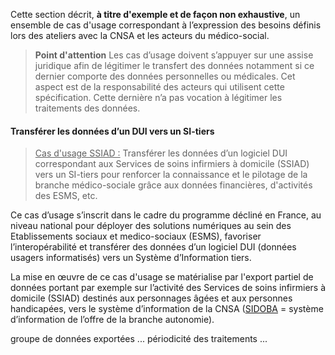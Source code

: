 Cette section décrit, **à titre d'exemple et de façon non exhaustive**, un ensemble de cas d'usage correspondant à l’expression des besoins définis lors des ateliers avec la CNSA et les acteurs du médico-social.

<blockquote class="stu-note">
    <p>
    <b>Point d'attention</b> Les cas d’usage doivent s’appuyer sur une assise juridique afin de légitimer le transfert des données notamment si ce dernier comporte des données personnelles ou médicales. Cet aspect est de la responsabilité des acteurs qui utilisent cette spécification. Cette dernière n’a pas vocation à légitimer les traitements des données.
    </p>
</blockquote>

#### Transférer les données d’un DUI vers un SI-tiers

<blockquote>
    <div class="note note">
    <u>Cas d'usage SSIAD :</u> Transférer les données d’un logiciel DUI correspondant aux Services de soins infirmiers à domicile (SSIAD) vers un SI-tiers pour renforcer la connaissance et le pilotage de la branche médico-sociale grâce aux données financières, d'activités des ESMS, etc.</div>
</blockquote>
    
Ce cas d’usage s’inscrit dans le cadre du programme décliné en France, au niveau national pour déployer des solutions numériques au sein des Etablissements sociaux et medico-sociaux (ESMS), favoriser l’interopérabilité et transférer des données d’un logiciel DUI (données usagers informatisés) vers un Système d’Information tiers.

La mise en œuvre de ce cas d'usage se matérialise par l'export partiel de données portant par exemple sur l’activité des Services de soins infirmiers à domicile (SSIAD) destinés aux personnages âgées et aux personnes handicapées, vers le système d’information de la CNSA (<a href="https://www.cnsa.fr/informations-thematiques/systeme-dinformation-et-numerique/sidoba">SIDOBA</a> = système d’information de l’offre de la branche autonomie).

groupe de données exportées ...
périodicité des traitements ...


   